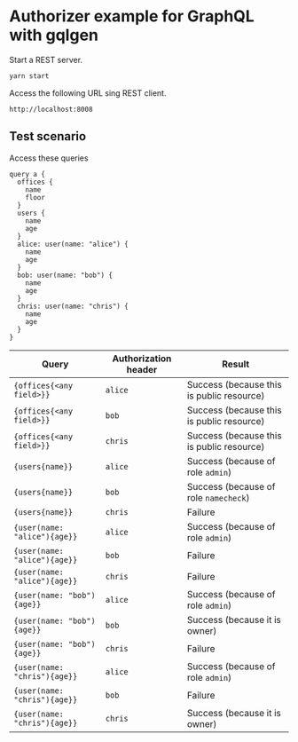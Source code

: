 # Authorizer example for GraphQL with gqlgen

Start a REST server.

```sh
yarn start
```

Access the following URL sing REST client.

`http://localhost:8008`

## Test scenario

Access these queries
```
query a {
  offices {
    name
    floor
  }
  users {
    name
    age
  }
  alice: user(name: "alice") {
    name
    age
  }
  bob: user(name: "bob") {
    name
    age
  }
  chris: user(name: "chris") {
    name
    age
  }
}
```


| Query | Authorization header | Result |
|-|-|-|
| `{offices{<any field>}}` | `alice` | Success (because this is public resource) |
| `{offices{<any field>}}` | `bob` | Success (because this is public resource) |
| `{offices{<any field>}}` | `chris` | Success (because this is public resource) |
| `{users{name}}` | `alice` | Success (because of role `admin`) |
| `{users{name}}` | `bob` | Success (because of role `namecheck`) |
| `{users{name}}` | `chris` | Failure |
| `{user(name: "alice"){age}}` | `alice` | Success (because of role `admin`) |
| `{user(name: "alice"){age}}` | `bob` | Failure |
| `{user(name: "alice"){age}}` | `chris` | Failure |
| `{user(name: "bob"){age}}` | `alice` | Success (because of role `admin`) |
| `{user(name: "bob"){age}}` | `bob` | Success (because it is owner) |
| `{user(name: "bob"){age}}` | `chris` | Failure |
| `{user(name: "chris"){age}}` | `alice` | Success (because of role `admin`) |
| `{user(name: "chris"){age}}` | `bob` | Failure |
| `{user(name: "chris"){age}}` | `chris` | Success (because it is owner) |